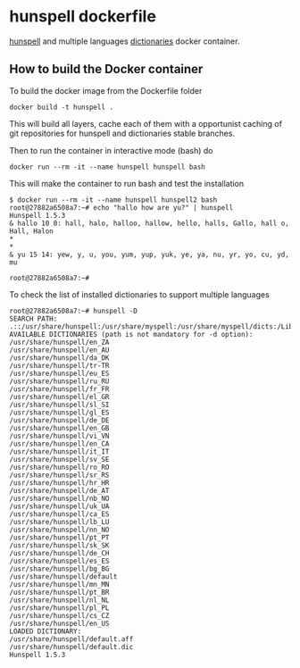 # hunspell dockerfile
[hunspell](https://github.com/hunspell/hunspell) and multiple languages [dictionaries](https://github.com/wooorm/dictionaries) docker container.

## How to build the Docker container
To build the docker image from the Dockerfile folder 

```
docker build -t hunspell .
```

This will build all layers, cache each of them with a opportunist caching of git repositories for hunspell and dictionaries stable branches.

Then to run the container in interactive mode (bash) do

```
docker run --rm -it --name hunspell hunspell bash
```

This will make the container to run bash and test the installation

```
$ docker run --rm -it --name hunspell hunspell2 bash
root@27882a6508a7:~# echo "hallo how are yu?" | hunspell
Hunspell 1.5.3
& hallo 10 0: hall, halo, halloo, hallow, hello, halls, Gallo, hall o, Hall, Halon
*
*
& yu 15 14: yew, y, u, you, yum, yup, yuk, ye, ya, nu, yr, yo, cu, yd, mu

root@27882a6508a7:~# 
```

To check the list of installed dictionaries to support multiple languages

```
root@27882a6508a7:~# hunspell -D
SEARCH PATH:
.::/usr/share/hunspell:/usr/share/myspell:/usr/share/myspell/dicts:/Library/Spelling:/root/.openoffice.org/3/user/wordbook:.openoffice.org2/user/wordbook:.openoffice.org2.0/user/wordbook:Library/Spelling:/opt/openoffice.org/basis3.0/share/dict/ooo:/usr/lib/openoffice.org/basis3.0/share/dict/ooo:/opt/openoffice.org2.4/share/dict/ooo:/usr/lib/openoffice.org2.4/share/dict/ooo:/opt/openoffice.org2.3/share/dict/ooo:/usr/lib/openoffice.org2.3/share/dict/ooo:/opt/openoffice.org2.2/share/dict/ooo:/usr/lib/openoffice.org2.2/share/dict/ooo:/opt/openoffice.org2.1/share/dict/ooo:/usr/lib/openoffice.org2.1/share/dict/ooo:/opt/openoffice.org2.0/share/dict/ooo:/usr/lib/openoffice.org2.0/share/dict/ooo
AVAILABLE DICTIONARIES (path is not mandatory for -d option):
/usr/share/hunspell/en_ZA
/usr/share/hunspell/en_AU
/usr/share/hunspell/da_DK
/usr/share/hunspell/tr-TR
/usr/share/hunspell/eu_ES
/usr/share/hunspell/ru_RU
/usr/share/hunspell/fr_FR
/usr/share/hunspell/el_GR
/usr/share/hunspell/sl_SI
/usr/share/hunspell/gl_ES
/usr/share/hunspell/de_DE
/usr/share/hunspell/en_GB
/usr/share/hunspell/vi_VN
/usr/share/hunspell/en_CA
/usr/share/hunspell/it_IT
/usr/share/hunspell/sv_SE
/usr/share/hunspell/ro_RO
/usr/share/hunspell/sr_RS
/usr/share/hunspell/hr_HR
/usr/share/hunspell/de_AT
/usr/share/hunspell/nb_NO
/usr/share/hunspell/uk_UA
/usr/share/hunspell/ca_ES
/usr/share/hunspell/lb_LU
/usr/share/hunspell/nn_NO
/usr/share/hunspell/pt_PT
/usr/share/hunspell/sk_SK
/usr/share/hunspell/de_CH
/usr/share/hunspell/es_ES
/usr/share/hunspell/bg_BG
/usr/share/hunspell/default
/usr/share/hunspell/mn_MN
/usr/share/hunspell/pt_BR
/usr/share/hunspell/nl_NL
/usr/share/hunspell/pl_PL
/usr/share/hunspell/cs_CZ
/usr/share/hunspell/en_US
LOADED DICTIONARY:
/usr/share/hunspell/default.aff
/usr/share/hunspell/default.dic
Hunspell 1.5.3
```
